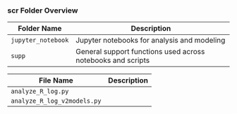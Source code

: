 ### scr Folder Overview

| Folder Name            | Description |
|------------------------|-------------|
| `jupyter_notebook`     | Jupyter notebooks for analysis and modeling |
| `supp`                 | General support functions used across notebooks and scripts |

| File Name              | Description |
|------------------------|-------------|
| `analyze_R_log.py`     |  |
| `analyze_R_log_v2models.py`     |  |


